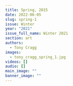 ```yaml
---
title: Spring, 2015
date: 2022-06-05
slug: spring-1
issue: Winter
year: "2021"
issue_full_name: Winter 2021
section: art
authors:
  - Tony Cragg
images:
  - tony_cragg_spring_1.jpg
videos: []
audio: []
main_image: ""
banner_image: ""
---
```


